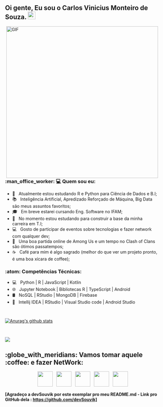 <h2> Oi gente, Eu sou o Carlos Vinicius Monteiro de Souza. <img src="https://github.com/souvikguria98/souvikguria98/blob/master/Hi.gif" width="25"></h2>
<img align="right" alt="GIF" src="https://becode.com.br/wp-content/uploads/2016/10/Por-que-usar-JavaScript.gif" width="500"/>

<h3> :man_office_worker: 💻 Quem sou eu: </h3>

- 🔭 &nbsp; Atualmente estou estudando R e Python para Ciência de Dados e B.I;
- :books: &nbsp; Inteligência Artificial, Apredizado Reforçado de Máquina, Big Data são meus assuntos favoritos;
- 🎓 &nbsp; Em breve estarei cursando Eng. Software no IFAM;
- 💼 &nbsp; No momento estou estudando para construir a base da minha carreira em T.I;
- :computer: &nbsp; Gosto de participar de eventos sobre tecnologias e fazer network com qualquer dev;
- :iphone: &nbsp; Uma boa partida online de Among Us e um tempo no Clash of Clans são ótimos passatempos;
- ☕ &nbsp; Café para mim é algo sagrado (melhor do que ver um projeto pronto, é uma boa xícara de coffee);

<h3>:atom: Competências Técnicas: </h3>

- 💻 &nbsp; Python | R | JavaScript | Kotlin  
- 🌐 &nbsp; Jupyter Notebook | Bibliotecas R | TypeScript | Android 
- 🛢 &nbsp; NoSQL | RStudio | MongoDB | Firebase
- 🔧 &nbsp; Intellij IDEA | RStudio | Visual Studio code | Android Studio

<br>

<a href="https://github-readme-stats.anuraghazra1.vercel.app/api?username=carlosvinimsouza"><img align="center" src="https://github-readme-stats.anuraghazra1.vercel.app/api?username=carlosvinimsouza&show_icons=true&include_all_commits=true&theme=radical" alt="Anurag's github stats" />
</a>

</br>

<a href="https://github-readme-stats.anuraghazra1.vercel.app/api/top-langs/?username=carlosvinimsouza"><img align="center" src="https://github-readme-stats.anuraghazra1.vercel.app/api/top-langs/?username=carlosvinimsouza&layout=compact&theme=radical" />
</a>

<h2> :globe_with_meridians: Vamos tomar aquele :coffee: e fazer NetWork: </h2>

<p align="center">
&nbsp; <a href="https://twitter.com/CarlosViniMS1/" target="_blank" rel="noopener noreferrer"><img src="https://img.icons8.com/plasticine/100/000000/twitter.png" width="50" /></a>  
&nbsp; <a href="https://www.instagram.com/carlosvinimsouza/" target="_blank" rel="noopener noreferrer"><img src="https://img.icons8.com/plasticine/100/000000/instagram.png" width="50" /></a>  
&nbsp; <a href="https://www.linkedin.com/in/carlos-souza-technology/" target="_blank" rel="noopener noreferrer"><img src="https://img.icons8.com/plasticine/100/000000/linkedin.png" width="50" /></a>
&nbsp; <a href="mailto:vinicius.souza5530@gmail.com" target="_blank" rel="noopener noreferrer"><img src="https://img.icons8.com/plasticine/100/000000/gmail.png"  width="50" /></a>
&nbsp; <a href="https://app.rocketseat.com.br/me/carlos-vinicius-monteiro-de-souza-05677" target="_blank" rel="noopener noreferrer"><img src="https://img.icons8.com/plasticine/100/000000/swift.png" width="50" /></a> 
</p>

**[Agradeço a devSouvik por este exemplar pro meu README.md - Link pro GitHub dela : https://github.com/devSouvik]**

